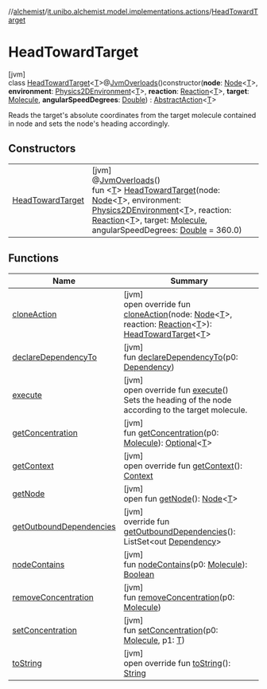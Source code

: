 //[alchemist](../../../index.md)/[it.unibo.alchemist.model.implementations.actions](../index.md)/[HeadTowardTarget](index.md)

# HeadTowardTarget

[jvm]\
class [HeadTowardTarget](index.md)<[T](index.md)>@[JvmOverloads](https://kotlinlang.org/api/latest/jvm/stdlib/kotlin.jvm/-jvm-overloads/index.html)()constructor(**node**: [Node](../../it.unibo.alchemist.model.interfaces/-node/index.md)<[T](index.md)>, **environment**: [Physics2DEnvironment](../../it.unibo.alchemist.model.interfaces.environments/-physics2-d-environment/index.md)<[T](index.md)>, **reaction**: [Reaction](../../it.unibo.alchemist.model.interfaces/-reaction/index.md)<[T](index.md)>, **target**: [Molecule](../../it.unibo.alchemist.model.interfaces/-molecule/index.md), **angularSpeedDegrees**: [Double](https://kotlinlang.org/api/latest/jvm/stdlib/kotlin/-double/index.html)) : [AbstractAction](../-abstract-action/index.md)<[T](index.md)> 

Reads the target's absolute coordinates from the target molecule contained in node and sets the node's heading accordingly.

## Constructors

| | |
|---|---|
| [HeadTowardTarget](-head-toward-target.md) | [jvm]<br>@[JvmOverloads](https://kotlinlang.org/api/latest/jvm/stdlib/kotlin.jvm/-jvm-overloads/index.html)()<br>fun <[T](index.md)> [HeadTowardTarget](-head-toward-target.md)(node: [Node](../../it.unibo.alchemist.model.interfaces/-node/index.md)<[T](index.md)>, environment: [Physics2DEnvironment](../../it.unibo.alchemist.model.interfaces.environments/-physics2-d-environment/index.md)<[T](index.md)>, reaction: [Reaction](../../it.unibo.alchemist.model.interfaces/-reaction/index.md)<[T](index.md)>, target: [Molecule](../../it.unibo.alchemist.model.interfaces/-molecule/index.md), angularSpeedDegrees: [Double](https://kotlinlang.org/api/latest/jvm/stdlib/kotlin/-double/index.html) = 360.0) |

## Functions

| Name | Summary |
|---|---|
| [cloneAction](clone-action.md) | [jvm]<br>open override fun [cloneAction](clone-action.md)(node: [Node](../../it.unibo.alchemist.model.interfaces/-node/index.md)<[T](index.md)>, reaction: [Reaction](../../it.unibo.alchemist.model.interfaces/-reaction/index.md)<[T](index.md)>): [HeadTowardTarget](index.md)<[T](index.md)> |
| [declareDependencyTo](../-camera-see/index.md#1970369254%2FFunctions%2F-267951372) | [jvm]<br>fun [declareDependencyTo](../-camera-see/index.md#1970369254%2FFunctions%2F-267951372)(p0: [Dependency](../../it.unibo.alchemist.model.interfaces/-dependency/index.md)) |
| [execute](execute.md) | [jvm]<br>open override fun [execute](execute.md)()<br>Sets the heading of the node according to the target molecule. |
| [getConcentration](../-camera-see/index.md#-1328510210%2FFunctions%2F-267951372) | [jvm]<br>fun [getConcentration](../-camera-see/index.md#-1328510210%2FFunctions%2F-267951372)(p0: [Molecule](../../it.unibo.alchemist.model.interfaces/-molecule/index.md)): [Optional](https://docs.oracle.com/javase/8/docs/api/java/util/Optional.html)<[T](index.md)> |
| [getContext](get-context.md) | [jvm]<br>open override fun [getContext](get-context.md)(): [Context](../../it.unibo.alchemist.model.interfaces/-context/index.md) |
| [getNode](../-camera-see/index.md#-1981508984%2FFunctions%2F-267951372) | [jvm]<br>open fun [getNode](../-camera-see/index.md#-1981508984%2FFunctions%2F-267951372)(): [Node](../../it.unibo.alchemist.model.interfaces/-node/index.md)<[T](index.md)> |
| [getOutboundDependencies](../-abstract-action/get-outbound-dependencies.md) | [jvm]<br>override fun [getOutboundDependencies](../-abstract-action/get-outbound-dependencies.md)(): ListSet<out [Dependency](../../it.unibo.alchemist.model.interfaces/-dependency/index.md)> |
| [nodeContains](../-camera-see/index.md#1662898740%2FFunctions%2F-267951372) | [jvm]<br>fun [nodeContains](../-camera-see/index.md#1662898740%2FFunctions%2F-267951372)(p0: [Molecule](../../it.unibo.alchemist.model.interfaces/-molecule/index.md)): [Boolean](https://kotlinlang.org/api/latest/jvm/stdlib/kotlin/-boolean/index.html) |
| [removeConcentration](../-camera-see/index.md#-151459758%2FFunctions%2F-267951372) | [jvm]<br>fun [removeConcentration](../-camera-see/index.md#-151459758%2FFunctions%2F-267951372)(p0: [Molecule](../../it.unibo.alchemist.model.interfaces/-molecule/index.md)) |
| [setConcentration](../-toggle-molecule-randomly/index.md#-330064727%2FFunctions%2F-267951372) | [jvm]<br>fun [setConcentration](../-toggle-molecule-randomly/index.md#-330064727%2FFunctions%2F-267951372)(p0: [Molecule](../../it.unibo.alchemist.model.interfaces/-molecule/index.md), p1: [T](index.md)) |
| [toString](../-abstract-action/to-string.md) | [jvm]<br>open override fun [toString](../-abstract-action/to-string.md)(): [String](https://kotlinlang.org/api/latest/jvm/stdlib/kotlin/-string/index.html) |
